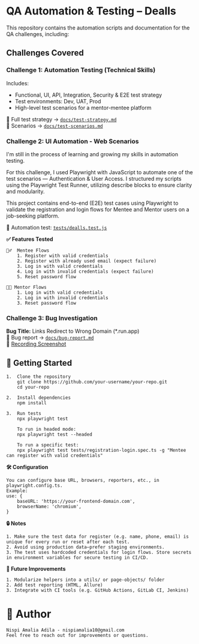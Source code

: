 # QA Automation & Testing – Dealls

This repository contains the automation scripts and documentation for the QA challenges, including:

## Challenges Covered

### Challenge 1: Automation Testing (Technical Skills)

Includes:
- Functional, UI, API, Integration, Security & E2E test strategy
- Test environments: Dev, UAT, Prod
- High-level test scenarios for a mentor-mentee platform

📄 Full test strategy → [`docs/test-strategy.md`](docs/test-strategy.md)  
📄 Scenarios → [`docs/test-scenarios.md`](docs/test-scenarios.md)

### Challenge 2: UI Automation - Web Scenarios
I'm still in the process of learning and growing my skills in automation testing.

For this challenge, I used Playwright with JavaScript to automate one of the test scenarios — Authentication & User Access.
I structured my scripts using the Playwright Test Runner, utilizing describe blocks to ensure clarity and modularity.

This project contains end-to-end (E2E) test cases using Playwright to validate the registration and login flows for Mentee and Mentor users on a job-seeking platform.

📄 Automation test: [`tests/dealls.test.js`](tests/dealls.test.js)

**✅  Features Tested**

    🧍‍♂️  Mentee Flows
        1. Register with valid credentials
        2. Register with already used email (expect failure)
        3. Log in with valid credentials
        4. Log in with invalid credentials (expect failure)
        5. Reset password flow

    🧑‍🏫 Mentor Flows
        1. Log in with valid credentials
        2. Log in with invalid credentials
        3. Reset password flow
        
### Challenge 3: Bug Investigation

**Bug Title:** Links Redirect to Wrong Domain (*.run.app)  
📄 Bug report → [`docs/bug-report.md`](docs/bug-report.md)  
🎥 [Recording Screenshot](https://jam.dev/c/7dc854e5-6912-4e1d-b625-1403308a6fcc)



## 🚀 Getting Started

    1.  Clone the repository
        git clone https://github.com/your-username/your-repo.git
        cd your-repo

    2.  Install dependencies
        npm install

    3.  Run tests
        npx playwright test

        To run in headed mode:
        npx playwright test --headed

        To run a specific test:
        npx playwright test tests/registration-login.spec.ts -g "Mentee can register with valid credentials"

**🛠️  Configuration**

    You can configure base URL, browsers, reporters, etc., in playwright.config.ts.
    Example:
    use: {
        baseURL: 'https://your-frontend-domain.com',
        browserName: 'chromium',
    }

**🔒  Notes**

    1. Make sure the test data for register (e.g. name, phone, email) is unique for every run or reset after each test.
    2. Avoid using production data—prefer staging environments.
    3. The test uses hardcoded credentials for login flows. Store secrets in environment variables for secure testing in CI/CD.

**🧩  Future Improvements**

    1. Modularize helpers into a utils/ or page-objects/ folder
    2. Add test reporting (HTML, Allure)
    3. Integrate with CI tools (e.g. GitHub Actions, GitLab CI, Jenkins)

# 👤  Author

    Nispi Amalia Adila - nispiamalia10@gmail.com
    Feel free to reach out for improvements or questions.


